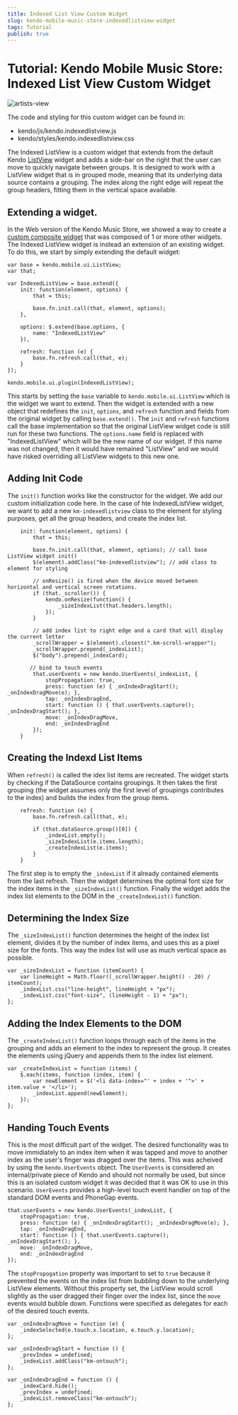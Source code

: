 ```yaml
---
title: Indexed List View Custom Widget
slug: kendo-mobile-music-store-indexedlistview-widget
tags: Tutorial
publish: true
---
```


# Tutorial: Kendo Mobile Music Store: Indexed List View Custom Widget

![artists-view](images/artists-view.png)

The code and styling for this custom widget can be found in:
* kendo/js/kendo.indexedlistview.js
* kendo/styles/kendo.indexedlistview.css

The Indexed ListView is a custom widget that extends from the default Kendo [ListView](http://demos.kendoui.com/mobile/listview/index.html) widget and adds a side-bar on the right that the user can move to quickly navigate between groups.
It is designed to work with a ListView widget that is in grouped mode, meaning that its underlying data source contains a grouping.
The index along the right edge will repeat the group headers, fitting them in the vertical space available.

## Extending a widget.

In the Web version of the Kendo Music Store, we showed a way to create a [custom composite widget](http://docs.kendoui.com/tutorials/ASP.NET/Kendo%20Music%20Store/Music%20Store%20Web/kendo-music-store-web-cart-menu-widget) that was composed of 1 or more other widgets.
The Indexed ListView widget is instead an extension of an existing widget.
To do this, we start by simply extending the default widget:

    var base = kendo.mobile.ui.ListView;
    var that;
    
    var IndexedListView = base.extend({
        init: function(element, options) {
            that = this;

            base.fn.init.call(that, element, options);
        },

        options: $.extend(base.options, {
            name: "IndexedListView"
        }),

        refresh: function (e) {
            base.fn.refresh.call(that, e);
        }
    });
    
    kendo.mobile.ui.plugin(IndexedListView);

This starts by setting the `base` variable to `kendo.mobile.ui.ListView` which is the widget we want to extend.
Then the widget is extended with a new object that redefines the `init`, `options`, and `refresh` function and fields from the original widget by calling `base.extend()`.
The `init` and `refresh` functions call the base implementation so that the original ListView widget code is still run for these two functions.
The `options.name` field is replaced with "IndexedListView" which will be the new name of our widget.
If this name was not changed, then it would have remained "ListView" and we would have risked overriding all ListView widgets to this new one.

## Adding Init Code

The `init()` function works like the constructor for the widget.
We add our custom initialization code here.
In the case of hte IndexedListView widget, we want to add a new `km-indexedlistview` class to the element for styling purposes, get all the group headers, and create the index list.

        init: function(element, options) {
            that = this;

            base.fn.init.call(that, element, options); // call base ListView widget init()
            $(element).addClass("km-indexedlistview"); // add class to element for styling

            // onResize() is fired when the device moved between horizontal and vertical screen rotations.
            if (that._scroller()) {
                kendo.onResize(function() {
                    _sizeIndexList(that.headers.length);
                });
            }

            // add index list to right edge and a card that will display the current letter
            _scrollWrapper = $(element).closest(".km-scroll-wrapper");
            _scrollWrapper.prepend(_indexList);
            $("body").prepend(_indexCard);

           // bind to touch events
            that.userEvents = new kendo.UserEvents(_indexList, {
                stopPropagation: true,
                press: function (e) { _onIndexDragStart(); _onIndexDragMove(e); },
                tap: _onIndexDragEnd,
                start: function () { that.userEvents.capture(); _onIndexDragStart(); },
                move: _onIndexDragMove,
                end: _onIndexDragEnd
            });
        }

## Creating the Indexd List Items

When `refresh()` is called the idex list items are recreated.
The widget starts by checking if the DataSource contains groupings.
It then takes the first grouping (the widget assumes only the first level of groupings contributes to the index) and builds the index from the group items.

        refresh: function (e) {
            base.fn.refresh.call(that, e);

            if (that.dataSource.group()[0]) {
                _indexList.empty();
                _sizeIndexList(e.items.length);
                _createIndexList(e.items);
            }
        }

The first step is to empty the `_indexList` if it already contained elements from the last refresh.
Then the widget determines the optimal font size for the index items in the `_sizeIndexList()` function.
Finally the widget adds the index list elements to the DOM in the `_createIndexList()` function.

## Determining the Index Size

The `_sizeIndexList()` function determines the height of the index list element, divides it by the number of index items, and uses this as a pixel size for the fonts.
This way the index list will use as much vertical space as possible.

    var _sizeIndexList = function (itemCount) {
        var lineHeight = Math.floor((_scrollWrapper.height() - 20) / itemCount);
        _indexList.css("line-height", lineHeight + "px");
        _indexList.css("font-size", (lineHeight - 1) + "px");
    };

## Adding the Index Elements to the DOM

The `_createIndexList()` function loops through each of the items in the grouping and adds an element to the index to represent the group.
It creates the elements using jQuery and appends them to the index list element.

    var _createIndexList = function (items) {
        $.each(items, function (index, item) {
            var newElement = $('<li data-index="' + index + '">' + item.value + '</li>');
            _indexList.append(newElement);
        });
    };

## Handing Touch Events

This is the most difficult part of the widget.
The desired functionality was to move immidiately to an index item when it was tapped and move to another index as the user's finger was dragged over the items.
This was acheived by using the `kendo.UserEvents` object.
The `UserEvents` is considered an internal/private piece of Kendo and should not normally be used, but since this is an isolated custom widget it was decided that it was OK to use in this scenario.
`UserEvents` provides a high-level touch event handler on top of the standard DOM events and PhoneGap events.

    that.userEvents = new kendo.UserEvents(_indexList, {
        stopPropagation: true,
        press: function (e) { _onIndexDragStart(); _onIndexDragMove(e); },
        tap: _onIndexDragEnd,
        start: function () { that.userEvents.capture(); _onIndexDragStart(); },
        move: _onIndexDragMove,
        end: _onIndexDragEnd
    });

The `stopPropogation` property was important to set to `true` because it prevented the events on the index list from bubbling down to the underlying ListView elements.
Without this property set, the ListView would scroll slightly as the user dragged their finger over the index list, since the `move` events would bubble down.
Functions were specified as delegates for each of the desired touch events.

    var _onIndexDragMove = function (e) {
        _indexSelected(e.touch.x.location, e.touch.y.location);
    };

    var _onIndexDragStart = function () {
        _prevIndex = undefined;
        _indexList.addClass("km-ontouch");
    };

    var _onIndexDragEnd = function () {
        _indexCard.hide();
        _prevIndex = undefined;
        _indexList.removeClass("km-ontouch");
    };
